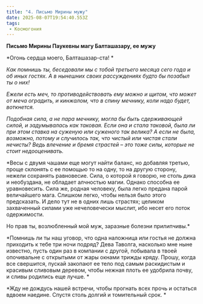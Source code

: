 ```yaml
---
title: "4. Письмо Мирины мужу"
date: 2025-08-07T19:54:40.553Z
tags:
 - Космогония
---
```


**Письмо Мирины Паукевны магу Балташазару, ее мужу**

*Огонь сердца моего, Балташазар-ста! *

*Как помнишь ты, беседовали мы с тобой третьего месяца сего года и об
иных гостях. А в нынешних своих рассуждениях будто бы позабыл ты о них!*

*Ежели есть меч, то противодействовать ему можно и щитом, что может от
меча оградить, и кинжалом, что в спину мечнику, коли надо будет,
воткнется.*

*Подобная сила, а не пара мечнику, могла бы быть сдерживающей силой, и
задумывалась как таковая. Если она и стала таковой, была ли при этом
ставка на суженую или суженого так велика? А если не была, возможно,
потому и случилось так, что чистый или чистая стали нечисты? Ведь
влечение и бремя страстей – это тоже силы, которые не стоит
недооценивать.*

*Весы с двумя чашами еще могут найти баланс, но добавляя третью, проще
склонять с ее помощью то на одну, то на другую сторону, нежели сохранять
равновесие. Сила, о которой я говорю, не столь дика и необуздана, не
обладает алчностью магии. Однако способна ее уравновесить. Сила же,
родная человеку, была легко предана парой величайшего мага. Слишком
легко, чтобы нельзя было этого предсказать. И дело тут не в одних лишь
страстях; целиком захваченный силами уже нечеловечески мыслит, ибо несет
его поток одержимости.  
  
Но прав ты, возлюбленный мой муж, заразные болезни прилипчивы.*

*Помнишь ли ты наш уговор, что одна наложница или гостья не должна
приходить к тебе три ночи подряд? Дева Таволга, насколько мне ныне
известно, пусть один раз в компании с другой, побывала в твоей
опочивальне с открытыми от жары окнами трижды кряду. Прошу, когда все
свершится, пускай закопают ее тело под самым раскидистым и красивым
сливовым деревом, чтобы нежная плоть ее удобрила почву, и сливы родились
еще лучше. *

*Жду не дождусь нашей встречи, чтобы прогнать всех прочь и остаться
вдвоем наедине. Спустя столь долгий и томительный срок. *
